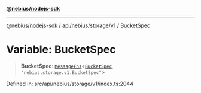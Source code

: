 [**@nebius/nodejs-sdk**](../../../../../README.md)

---

[@nebius/nodejs-sdk](../../../../../README.md) / [api/nebius/storage/v1](../README.md) / BucketSpec

# Variable: BucketSpec

> **BucketSpec**: [`MessageFns`](../../../../../runtime/protos/core/interfaces/MessageFns.md)\<[`BucketSpec`](../interfaces/BucketSpec.md), `"nebius.storage.v1.BucketSpec"`\>

Defined in: src/api/nebius/storage/v1/index.ts:2044
